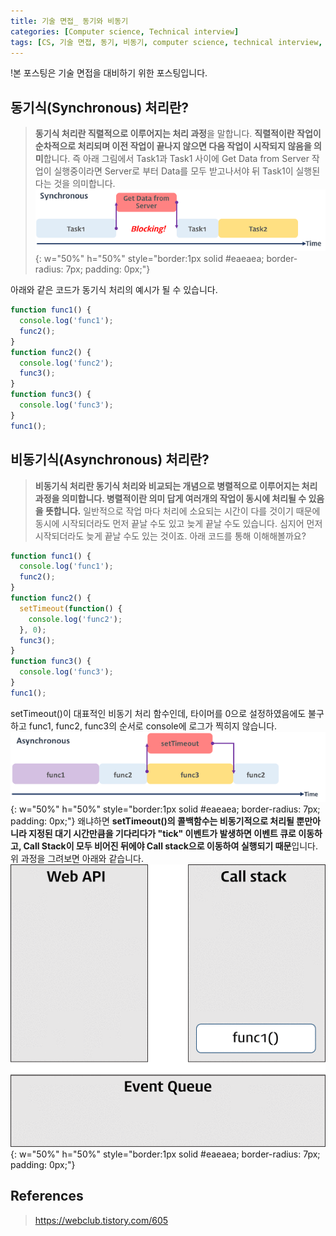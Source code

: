 ```yaml
---
title: 기술 면접_ 동기와 비동기
categories: [Computer science, Technical interview]
tags: [CS, 기술 면접, 동기, 비동기, computer science, technical interview, synchronous, asynchronous]
---
```


!본 포스팅은 기술 면접을 대비하기 위한 포스팅입니다.

## 동기식(Synchronous) 처리란?
> **동기식 처리란 직렬적으로 이루어지는 처리 과정**을 말합니다. **직렬적이란 작업이 순차적으로 처리되며 이전 작업이 끝나지 않으면 다음 작업이 시작되지 않음을 의미**합니다. 즉 아래 그림에서 Task1과 Task1 사이에 Get Data from Server 작업이 실행중이라면 Server로 부터 Data를 모두 받고나서야 뒤 Task1이 실행된다는 것을 의미합니다.
![synchronous](/assets/img/technical_interview/synchronous.png){: w="50%" h="50%" style="border:1px solid #eaeaea; border-radius: 7px; padding: 0px;"}

아래와 같은 코드가 동기식 처리의 예시가 될 수 있습니다.
``` js
function func1() { 
  console.log('func1');
  func2(); 
} 
function func2() { 
  console.log('func2');
  func3();
} 
function func3() { 
  console.log('func3');
}
func1();
```

## 비동기식(Asynchronous) 처리란?
> **비동기식 처리란 동기식 처리와 비교되는 개념으로 병렬적으로 이루어지는 처리 과정을 의미합니다. 병렬적이란 의미 답게 여러개의 작업이 동시에 처리될 수 있음을 뜻합니다.** 일반적으로 작업 마다 처리에 소요되는 시간이 다를 것이기 때문에 동시에 시작되더라도 먼저 끝날 수도 있고 늦게 끝날 수도 있습니다. 심지어 먼저 시작되더라도 늦게 끝날 수도 있는 것이죠. 아래 코드를 통해 이해해볼까요?
``` js
function func1() { 
  console.log('func1');
  func2();
} 
function func2() { 
  setTimeout(function() { 
    console.log('func2');
  }, 0); 
  func3();
} 
function func3() { 
  console.log('func3'); 
} 
func1();
```
setTimeout()이 대표적인 비동기 처리 함수인데, 타이머를 0으로 설정하였음에도 불구하고 func1, func2, func3의 순서로 console에 로그가 찍히지 않습니다.
![asynchronous](/assets/img/technical_interview/asynchronous.png){: w="50%" h="50%" style="border:1px solid #eaeaea; border-radius: 7px; padding: 0px;"}
왜냐하면 **setTimeout()의 콜백함수는 비동기적으로 처리될 뿐만아니라 지정된 대기 시간만큼을 기다리다가 "tick" 이벤트가 발생하면 이벤트 큐로 이동하고, Call Stack이 모두 비어진 뒤에야 Call stack으로 이동하여 실행되기 때문**입니다. 위 과정을 그려보면 아래와 같습니다.
![setTimeout](/assets/img/technical_interview/setTimeout.gif){: w="50%" h="50%" style="border:1px solid #eaeaea; border-radius: 7px; padding: 0px;"}

## References
> https://webclub.tistory.com/605
